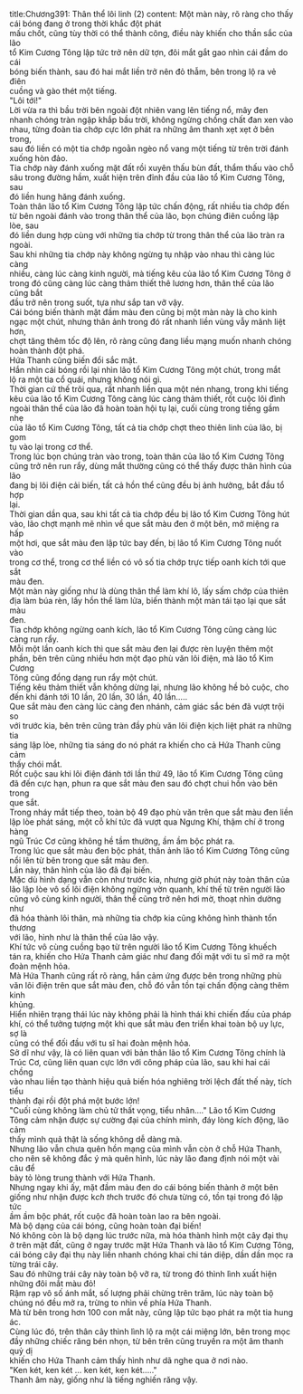 title:Chương391: Thân thể lôi linh (2)
content:
Một màn này, rõ ràng cho thấy cái bóng đang ở trong thời khắc đột phát<br>mấu chốt, cũng tùy thời có thể thành công, điều này khiến cho thần sắc của lão<br>tổ Kim Cương Tông lập tức trở nên dữ tợn, đôi mắt gắt gao nhìn cái đầm do cái<br>bóng biến thành, sau đó hai mắt liền trở nên đỏ thẫm, bên trong lộ ra vẻ điên<br>cuồng và gào thét một tiếng.<br>"Lôi tới!"<br>Lời vừa ra thì bầu trời bên ngoài đột nhiên vang lên tiếng nổ, mây đen<br>nhanh chóng tràn ngập khắp bầu trời, không ngừng chồng chất đan xen vào<br>nhau, từng đoàn tia chớp cực lớn phát ra những âm thanh xẹt xẹt ở bên trong,<br>sau đó liền có một tia chớp ngoằn ngèo nổ vang một tiếng từ trên trời đánh<br>xuống hòn đảo.<br>Tia chớp này đánh xuống mặt đất rồi xuyên thấu bùn đất, thẩm thấu vào chỗ<br>sâu trong đường hầm, xuất hiện trên đỉnh đầu của lão tổ Kim Cương Tông, sau<br>đó liền hung hăng đánh xuống.<br>Toàn thân lão tổ Kim Cương Tông lập tức chấn động, rất nhiều tia chớp đến<br>từ bên ngoài đánh vào trong thân thể của lão, bọn chúng điên cuồng lập lòe, sau<br>đó liền dung hợp cùng với những tia chớp từ trong thân thể của lão tràn ra<br>ngoài.<br>Sau khi những tia chớp này không ngừng tụ nhập vào nhau thì càng lúc càng<br>nhiều, càng lúc càng kinh người, mà tiếng kêu của lão tổ Kim Cương Tông ở<br>trong đó cũng càng lúc càng thảm thiết thê lương hơn, thân thể của lão cũng bắt<br>đầu trở nên trong suốt, tựa như sắp tan vỡ vậy.<br>Cái bóng biến thành mặt đầm màu đen cũng bị một màn này là cho kinh<br>ngạc một chút, nhưng thân ảnh trong đó rất nhanh liền vùng vẫy mãnh liệt hơn,<br>chợt tăng thêm tốc độ lên, rõ ràng cũng đang liều mạng muốn nhanh chóng<br>hoàn thành đột phá.<br>Hứa Thanh cũng biến đổi sắc mặt.<br>Hắn nhìn cái bóng rồi lại nhìn lão tổ Kim Cương Tông một chút, trong mắt<br>lộ ra một tia cổ quái, nhưng không nói gì.<br>Thời gian cứ thế trôi qua, rất nhanh liền qua một nén nhang, trong khi tiếng<br>kêu của lão tổ Kim Cương Tông càng lúc càng thảm thiết, rốt cuộc lôi đình<br>ngoài thân thể của lão đã hoàn toàn hội tụ lại, cuối cùng trong tiếng gầm nhẹ<br>của lão tổ Kim Cương Tông, tất cả tia chớp chợt theo thiên linh của lão, bị gom<br>tụ vào lại trong cơ thể.<br>Trong lúc bọn chúng tràn vào trong, toàn thân của lão tổ Kim Cương Tông<br>cũng trở nên run rẩy, dùng mắt thường cũng có thể thấy được thân hình của lão<br>đang bị lôi điện cải biến, tất cả hồn thể cũng đều bị ảnh hưởng, bắt đầu tổ hợp<br>lại.<br>Thời gian dần qua, sau khi tất cả tia chớp đều bị lão tổ Kim Cương Tông hút<br>vào, lão chợt mạnh mẽ nhìn về que sắt màu đen ở một bên, mở miệng ra hấp<br>một hơi, que sắt màu đen lập tức bay đến, bị lão tổ Kim Cương Tông nuốt vào<br>trong cơ thể, trong cơ thể liền có vô số tia chớp trực tiếp oanh kích tới que sắt<br>màu đen.<br>Một màn này giống như là dùng thân thể làm khí lô, lấy sấm chớp của thiên<br>địa làm búa rèn, lấy hồn thể làm lửa, biến thành một màn tái tạo lại que sắt màu<br>đen.<br>Tia chớp không ngừng oanh kích, lão tổ Kim Cương Tông cũng càng lúc<br>càng run rẩy.<br>Mỗi một lần oanh kích thì que sắt màu đen lại được rèn luyện thêm một<br>phần, bên trên cũng nhiều hơn một đạo phù văn lôi điện, mà lão tổ Kim Cương<br>Tông cũng đồng dạng run rẩy một chút.<br>Tiếng kêu thảm thiết vẫn không dừng lại, nhưng lão không hề bỏ cuộc, cho<br>đến khi đánh tới 10 lần, 20 lần, 30 lần, 40 lần.....<br>Que sắt màu đen càng lúc càng đen nhánh, cảm giác sắc bén đã vượt trội so<br>với trước kia, bên trên cũng tràn đầy phù văn lôi điện kịch liệt phát ra những tia<br>sáng lập lòe, những tia sáng do nó phát ra khiến cho cả Hứa Thanh cũng cảm<br>thấy chói mắt.<br>Rốt cuộc sau khi lôi điện đánh tới lần thứ 49, lão tổ Kim Cương Tông cũng<br>đã đến cực hạn, phun ra que sắt màu đen sau đó chợt chui hồn vào bên trong<br>que sắt.<br>Trong nháy mắt tiếp theo, toàn bộ 49 đạo phù văn trên que sắt màu đen liền<br>lập lòe phát sáng, một cỗ khí tức đã vượt qua Ngưng Khí, thậm chí ở trong hàng<br>ngũ Trúc Cơ cũng không hề tầm thường, ầm ầm bộc phát ra.<br>Trong lúc que sắt màu đen bộc phát, thân ảnh lão tổ Kim Cương Tông cũng<br>nổi lên từ bên trong que sắt màu đen.<br>Lần này, thân hình của lão đã đại biến.<br>Mặc dù hình dạng vẫn còn như trước kia, nhưng giờ phút này toàn thân của<br>lão lập lòe vô số lôi điện không ngừng vờn quanh, khí thế từ trên người lão<br>cũng vô cùng kinh người, thân thể cũng trở nên hơi mờ, thoạt nhìn dường như<br>đã hóa thành lôi thân, mà những tia chớp kia cũng không hình thành tổn thương<br>với lão, hình như là thân thể của lão vậy.<br>Khí tức vô cùng cuồng bạo từ trên người lão tổ Kim Cương Tông khuếch<br>tán ra, khiến cho Hứa Thanh cảm giác như đang đối mặt với tu sĩ mở ra một<br>đoàn mệnh hỏa.<br>Mà Hứa Thanh cũng rất rõ ràng, hắn cảm ứng được bên trong những phù<br>văn lôi điện trên que sắt màu đen, chỗ đó vẫn tồn tại chấn động càng thêm kinh<br>khủng.<br>Hiển nhiên trạng thái lúc này không phải là hình thái khi chiến đấu của pháp<br>khí, có thể tưởng tượng một khi que sắt màu đen triển khai toàn bộ uy lực, sợ là<br>cũng có thể đối đầu với tu sĩ hai đoàn mệnh hỏa.<br>Sở dĩ như vậy, là có liên quan với bản thân lão tổ Kim Cương Tông chính là<br>Trúc Cơ, cũng liên quan cực lớn với công pháp của lão, sau khi hai cái chồng<br>vào nhau liền tạo thành hiệu quả biến hóa nghiêng trời lệch đất thế này, tích tiểu<br>thành đại rồi đột phá một bước lớn!<br>"Cuối cùng không làm chủ tử thất vọng, tiểu nhân...." Lão tổ Kim Cương<br>Tông cảm nhận được sự cường đại của chính mình, đáy lòng kích động, lão cảm<br>thấy mình quả thật là sống không dễ dàng mà.<br>Nhưng lão vẫn chưa quên hồn mạng của mình vẫn còn ở chỗ Hứa Thanh,<br>cho nên sẽ không đắc ý mà quên hình, lúc này lão đang định nói một vài câu để<br>bày tỏ lòng trung thành với Hứa Thanh.<br>Nhưng ngay khi ấy, mặt đầm màu đen do cái bóng biến thành ở một bên<br>giống như nhận được k*ch th*ch trước đó chưa từng có, tồn tại trong đó lập tức<br>ầm ầm bộc phát, rốt cuộc đã hoàn toàn lao ra bên ngoài.<br>Mà bộ dạng của cái bóng, cũng hoàn toàn đại biến!<br>Nó không còn là bộ dạng lúc trước nữa, mà hóa thành hình một cây đại thụ<br>ở trên mặt đất, cũng ở ngay trước mặt Hứa Thanh và lão tổ Kim Cương Tông,<br>cái bóng cây đại thụ này liền nhanh chóng khai chi tán diệp, dần dần mọc ra<br>từng trái cây.<br>Sau đó những trái cây này toàn bộ vỡ ra, từ trong đó thình lình xuất hiện<br>những đôi mắt màu đỏ!<br>Rậm rạp vô số ánh mắt, số lượng phải chừng trên trăm, lúc này toàn bộ<br>chúng nó đều mở ra, trừng to nhìn về phía Hứa Thanh.<br>Mà từ bên trong hơn 100 con mắt này, cũng lập tức bạo phát ra một tia hung<br>ác.<br>Cùng lúc đó, trên thân cây thình lình lộ ra một cái miệng lớn, bên trong mọc<br>đầy những chiếc răng bén nhọn, từ bên trên cũng truyền ra một âm thanh quỷ dị<br>khiến cho Hứa Thanh cảm thấy hình như dã nghe qua ở nơi nào.<br>"Ken két, ken két … ken két, ken két....."<br>Thanh âm này, giống như là tiếng nghiến răng vậy.